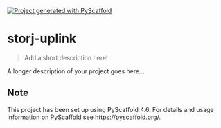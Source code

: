 <!-- These are examples of badges you might want to add to your README:
     please update the URLs accordingly

[![Built Status](https://api.cirrus-ci.com/github/<USER>/storj-uplink.svg?branch=main)](https://cirrus-ci.com/github/<USER>/storj-uplink)
[![ReadTheDocs](https://readthedocs.org/projects/storj-uplink/badge/?version=latest)](https://storj-uplink.readthedocs.io/en/stable/)
[![Coveralls](https://img.shields.io/coveralls/github/<USER>/storj-uplink/main.svg)](https://coveralls.io/r/<USER>/storj-uplink)
[![PyPI-Server](https://img.shields.io/pypi/v/storj-uplink.svg)](https://pypi.org/project/storj-uplink/)
[![Conda-Forge](https://img.shields.io/conda/vn/conda-forge/storj-uplink.svg)](https://anaconda.org/conda-forge/storj-uplink)
[![Monthly Downloads](https://pepy.tech/badge/storj-uplink/month)](https://pepy.tech/project/storj-uplink)
[![Twitter](https://img.shields.io/twitter/url/http/shields.io.svg?style=social&label=Twitter)](https://twitter.com/storj-uplink)
-->

[![Project generated with PyScaffold](https://img.shields.io/badge/-PyScaffold-005CA0?logo=pyscaffold)](https://pyscaffold.org/)

# storj-uplink

> Add a short description here!

A longer description of your project goes here...


<!-- pyscaffold-notes -->

## Note

This project has been set up using PyScaffold 4.6. For details and usage
information on PyScaffold see https://pyscaffold.org/.

